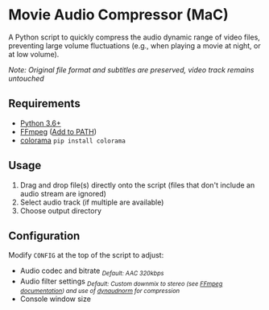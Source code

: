# Movie Audio Compressor (MaC)

A Python script to quickly compress the audio dynamic range of video files, preventing large volume fluctuations (e.g., when playing a movie at night, or at low volume).

_Note: Original file format and subtitles are preserved, video track remains untouched_

## Requirements

- [Python 3.6+](https://www.python.org/downloads/)
- [FFmpeg](https://www.gyan.dev/ffmpeg/builds/) ([Add to PATH](https://phoenixnap.com/kb/ffmpeg-windows))
- [colorama](https://pypi.org/project/colorama/) `pip install colorama`

## Usage

1. Drag and drop file(s) directly onto the script (files that don't include an audio stream are ignored)
2. Select audio track (if multiple are available)
3. Choose output directory

## Configuration

Modify `CONFIG` at the top of the script to adjust:

- Audio codec and bitrate <sub>_Default: AAC 320kbps_</sub>
- Audio filter settings <sub>_Default: Custom downmix to stereo (see [FFmpeg documentation](https://ffmpeg.org/ffmpeg-all.html)) and use of [dynaudnorm](http://underpop.online.fr/f/ffmpeg/help/dynaudnorm.htm.gz) for compression_</sub>
- Console window size
